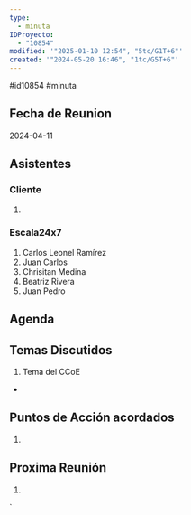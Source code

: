 ```yaml
---
type:
  - minuta
IDProyecto:
  - "10854"
modified: '"2025-01-10 12:54", "5tc/G1T+6"'
created: '"2024-05-20 16:46", "1tc/G5T+6"'
---
```



#id10854
#minuta
## Fecha de Reunion
2024-04-11

## Asistentes

### Cliente
1. 
### Escala24x7
1. Carlos Leonel Ramírez
2. Juan Carlos
3. Chrisitan Medina
4. Beatriz Rivera
5. Juan Pedro

## Agenda

## Temas Discutidos
1. Tema del CCoE
- 

## Puntos de Acción acordados
1. 

## Proxima Reunión
1.  

`